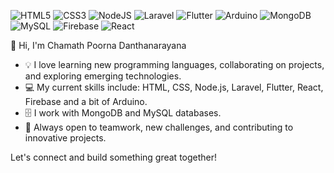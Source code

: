 ![HTML5](https://img.shields.io/badge/html5-%23E34F26.svg?style=for-the-badge&logo=html5&logoColor=white)
![CSS3](https://img.shields.io/badge/css3-%231572B6.svg?style=for-the-badge&logo=css3&logoColor=white)
![NodeJS](https://img.shields.io/badge/node.js-%23339933.svg?style=for-the-badge&logo=node.js&logoColor=white)
![Laravel](https://img.shields.io/badge/laravel-%23FF2D20.svg?style=for-the-badge&logo=laravel&logoColor=white)
![Flutter](https://img.shields.io/badge/flutter-%2302569B.svg?style=for-the-badge&logo=flutter&logoColor=white)
![Arduino](https://img.shields.io/badge/arduino-%2300979D.svg?style=for-the-badge&logo=arduino&logoColor=white)
![MongoDB](https://img.shields.io/badge/MongoDB-4EA94B?style=for-the-badge&logo=mongodb&logoColor=white)
![MySQL](https://img.shields.io/badge/MySQL-005C84?style=for-the-badge&logo=mysql&logoColor=white)
![Firebase](https://img.shields.io/badge/Firebase-FFCA28?style=for-the-badge&logo=firebase&logoColor=black)
![React](https://img.shields.io/badge/React-61DAFB?style=for-the-badge&logo=react&logoColor=black)




👋 Hi, I'm Chamath Poorna Danthanarayana

- 💡 I love learning new programming languages, collaborating on projects, and exploring emerging technologies.
- 💻 My current skills include: HTML, CSS, Node.js, Laravel, Flutter, React, Firebase and a bit of Arduino.
- 🗄️ I work with MongoDB and MySQL databases.
- 🤝 Always open to teamwork, new challenges, and contributing to innovative projects.

Let's connect and build something great together!
